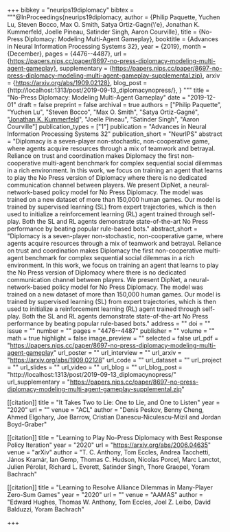 +++
bibkey = "neurips19diplomacy"
bibtex = """@InProceedings{neurips19diplomacy,
  author    = {Philip Paquette, Yuchen Lu, Steven Bocco, Max O. Smith, Satya Ortiz-Gagn{\\'e}, Jonathan K. Kummerfeld, Joelle Pineau, Satinder Singh, Aaron Courville},
  title     = {No-Press Diplomacy: Modeling Multi-Agent Gameplay},
  booktitle = {Advances in Neural Information Processing Systems 32},
  year      = {2019},
  month     = {December},
  pages     = {4476--4487},
  url       = {https://papers.nips.cc/paper/8697-no-press-diplomacy-modeling-multi-agent-gameplay},
  supplementary = {https://papers.nips.cc/paper/8697-no-press-diplomacy-modeling-multi-agent-gameplay-supplemental.zip},
  arxiv     = {https://arxiv.org/abs/1909.02128},
  blog_post = {http://localhost:1313/post/2019-09-13_diplomacynopress/},
}
"""
title = "No-Press Diplomacy: Modeling Multi-Agent Gameplay"
date = "2019-12-01"
draft = false
preprint = false
archival = true
authors = ["Philip Paquette", "Yuchen Lu", "Steven Bocco", "Max O. Smith", "Satya Ortiz-Gagn&eacute;", "<span style='text-decoration:underline;'>Jonathan K. Kummerfeld</span>", "Joelle Pineau", "Satinder Singh", "Aaron Courville"]
publication_types = ["1"]
publication = "Advances in Neural Information Processing Systems 32"
publication_short = "NeurIPS"
abstract = "Diplomacy is a seven-player non-stochastic, non-cooperative game, where agents acquire resources through a mix of teamwork and betrayal. Reliance on trust and coordination makes Diplomacy the first non-cooperative multi-agent benchmark for complex sequential social dilemmas in a rich environment. In this work, we focus on training an agent that learns to play the No Press version of Diplomacy where there is no dedicated communication channel between players. We present DipNet, a neural-network-based policy model for No Press Diplomacy. The model was trained on a new dataset of more than 150,000 human games. Our model is trained by supervised learning (SL) from expert trajectories, which is then used to initialize a reinforcement learning (RL) agent trained through self-play. Both the SL and RL agents demonstrate state-of-the-art No Press performance by beating popular rule-based bots."
abstract_short = "Diplomacy is a seven-player non-stochastic, non-cooperative game, where agents acquire resources through a mix of teamwork and betrayal. Reliance on trust and coordination makes Diplomacy the first non-cooperative multi-agent benchmark for complex sequential social dilemmas in a rich environment. In this work, we focus on training an agent that learns to play the No Press version of Diplomacy where there is no dedicated communication channel between players. We present DipNet, a neural-network-based policy model for No Press Diplomacy. The model was trained on a new dataset of more than 150,000 human games. Our model is trained by supervised learning (SL) from expert trajectories, which is then used to initialize a reinforcement learning (RL) agent trained through self-play. Both the SL and RL agents demonstrate state-of-the-art No Press performance by beating popular rule-based bots."
address = ""
doi = ""
issue = ""
number = ""
pages = "4476--4487"
publisher = ""
volume = ""
math = true
highlight = false
image_preview = ""
selected = false
url_pdf = "https://papers.nips.cc/paper/8697-no-press-diplomacy-modeling-multi-agent-gameplay"
url_poster = ""
url_interview = ""
url_arxiv = "https://arxiv.org/abs/1909.02128"
url_code = ""
url_dataset = ""
url_project = ""
url_slides = ""
url_video = ""
url_blog = ""
url_blog_post = "http://localhost:1313/post/2019-09-13_diplomacynopress/"
url_supplementary = "https://papers.nips.cc/paper/8697-no-press-diplomacy-modeling-multi-agent-gameplay-supplemental.zip"

[[citation]]
title = "It Takes Two to Lie: One to Lie, and One to Listen"
year = "2020"
url = ""
venue = "ACL"
author = "Denis Peskov, Benny Cheng, Ahmed Elgohary, Joe Barrow, Cristian Danescu-Niculescu-Mizil and Jordan Boyd-Graber"

[[citation]]
title = "Learning to Play No-Press Diplomacy with Best Response Policy Iteration"
year = "2020"
url = "https://arxiv.org/abs/2006.04635"
venue = "arXiv"
author = "T. C. Anthony, Tom Eccles, Andrea Tacchetti, J&aacute;nos Kram&aacute;r, Ian Gemp, Thomas C. Hudson, Nicolas Porcel, Marc Lanctot, Julien P&eacute;rolat, Richard L. Everett, Satinder Singh, Thore Graepel, Yoram Bachrach"

[[citation]]
title = "Learning to Resolve Alliance Dilemmas in Many-Player Zero-Sum Games"
year = "2020"
url = ""
venue = "AAMAS"
author = "Edward Hughes, Thomas W. Anthony, Tom Eccles, Joel Z. Leibo, David Balduzzi, Yoram Bachrach"


+++